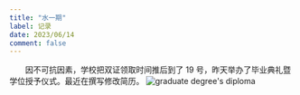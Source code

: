 ```yaml
---
title: "水一期"
label: 记录
date: 2023/06/14
comment: false
---
```


&emsp;&emsp;因不可抗因素，学校把双证领取时间推后到了 19 号，昨天举办了毕业典礼暨学位授予仪式。最近在撰写修改简历。
![graduate degree's diploma](../../../assets/content/graduate-degree's-diploma.jpg)

